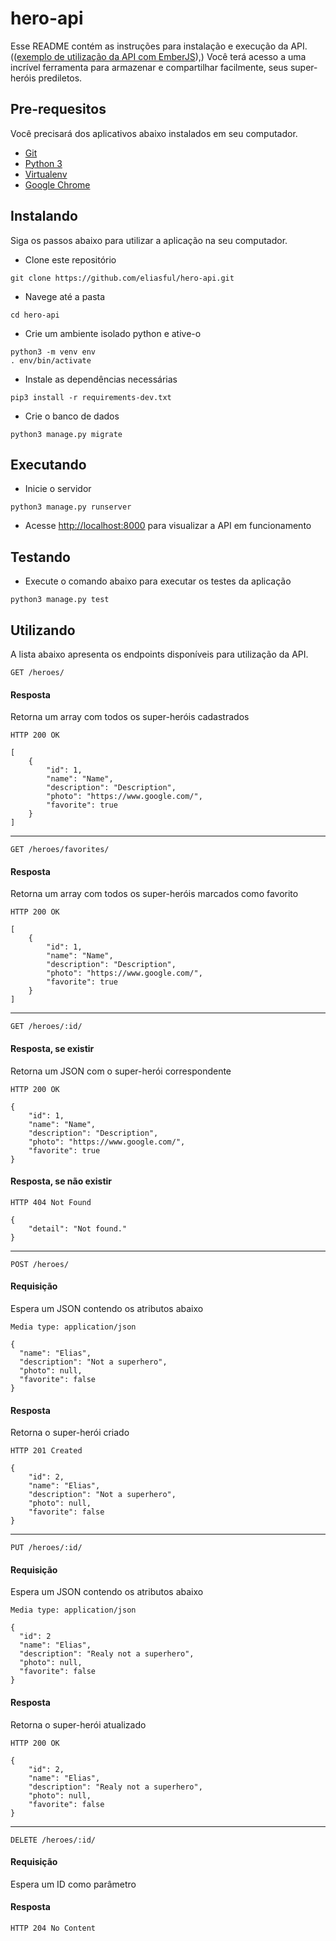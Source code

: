 # hero-api

Esse README contém as instruções para instalação e execução da API.
(([exemplo de utilização da API com EmberJS](https://github.com/eliasful/hero)),)
Você terá acesso a uma incrível ferramenta para armazenar e compartilhar facilmente, seus super-heróis prediletos.

## Pre-requesitos

Você precisará dos aplicativos abaixo instalados em seu computador.

* [Git](https://git-scm.com/)
* [Python 3](https://www.python.org/)
* [Virtualenv](https://virtualenv.pypa.io/)
* [Google Chrome](https://google.com/chrome/)

## Instalando

Siga os passos abaixo para utilizar a aplicação na seu computador.

* Clone este repositório
~~~~
git clone https://github.com/eliasful/hero-api.git
~~~~
* Navege até a pasta
~~~~
cd hero-api
~~~~
* Crie um ambiente isolado python e ative-o
~~~~
python3 -m venv env
. env/bin/activate
~~~~
* Instale as dependências necessárias
~~~~
pip3 install -r requirements-dev.txt
~~~~
* Crie o banco de dados
~~~~
python3 manage.py migrate
~~~~

## Executando

* Inicie o servidor
~~~~
python3 manage.py runserver
~~~~
* Acesse [http://localhost:8000](http://localhost:8000) para visualizar a API em funcionamento

## Testando

* Execute o comando abaixo para executar os testes da aplicação
~~~~
python3 manage.py test
~~~~

## Utilizando

A lista abaixo apresenta os endpoints disponíveis para utilização da API.

~~~~
GET /heroes/
~~~~

#### Resposta

Retorna um array com todos os super-heróis cadastrados

~~~~
HTTP 200 OK

[
    {
        "id": 1,
        "name": "Name",
        "description": "Description",
        "photo": "https://www.google.com/",
        "favorite": true
    }
]
~~~~
---
~~~~
GET /heroes/favorites/
~~~~

#### Resposta

Retorna um array com todos os super-heróis marcados como favorito

~~~~
HTTP 200 OK

[
    {
        "id": 1,
        "name": "Name",
        "description": "Description",
        "photo": "https://www.google.com/",
        "favorite": true
    }
]
~~~~
---
~~~~
GET /heroes/:id/
~~~~

#### Resposta, se existir

Retorna um JSON com o super-herói correspondente

~~~~
HTTP 200 OK

{
    "id": 1,
    "name": "Name",
    "description": "Description",
    "photo": "https://www.google.com/",
    "favorite": true
}
~~~~

#### Resposta, se não existir

~~~~
HTTP 404 Not Found

{
    "detail": "Not found."
}
~~~~
---
~~~~
POST /heroes/
~~~~
#### Requisição

Espera um JSON contendo os atributos abaixo

~~~~
Media type: application/json

{
  "name": "Elias",
  "description": "Not a superhero",
  "photo": null,
  "favorite": false
}
~~~~

#### Resposta

Retorna o super-herói criado

~~~~
HTTP 201 Created

{
    "id": 2,
    "name": "Elias",
    "description": "Not a superhero",
    "photo": null,
    "favorite": false
}
~~~~
---
~~~~
PUT /heroes/:id/
~~~~
#### Requisição

Espera um JSON contendo os atributos abaixo

~~~~
Media type: application/json

{
  "id": 2
  "name": "Elias",
  "description": "Realy not a superhero",
  "photo": null,
  "favorite": false
}
~~~~

#### Resposta

Retorna o super-herói atualizado

~~~~
HTTP 200 OK

{
    "id": 2,
    "name": "Elias",
    "description": "Realy not a superhero",
    "photo": null,
    "favorite": false
}
~~~~
---
~~~~
DELETE /heroes/:id/
~~~~
#### Requisição

Espera um ID como parâmetro

#### Resposta
~~~~
HTTP 204 No Content
~~~~
